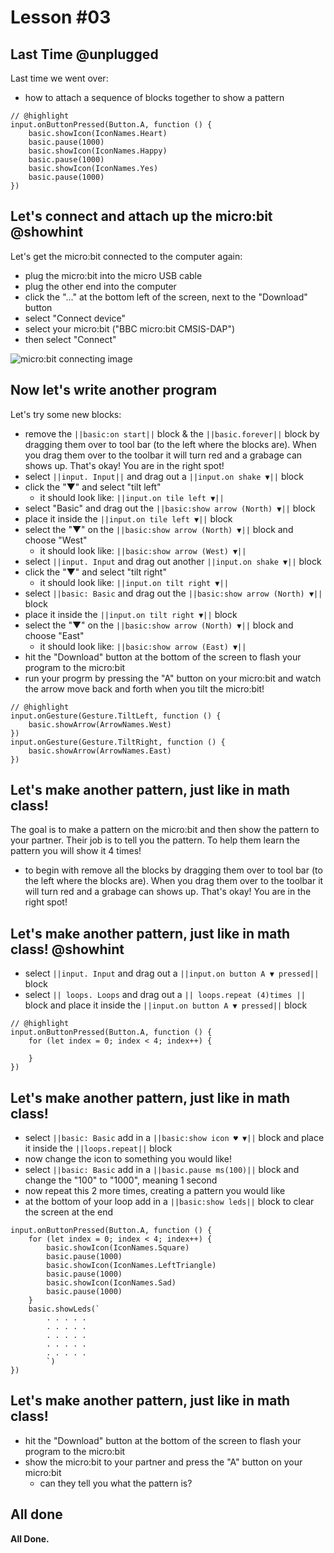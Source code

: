 # Lesson #03

## Last Time @unplugged

Last time we went over:
- how to attach a sequence of blocks together to show a pattern

```blocks
// @highlight
input.onButtonPressed(Button.A, function () {
    basic.showIcon(IconNames.Heart)
    basic.pause(1000)
    basic.showIcon(IconNames.Happy)
    basic.pause(1000)
    basic.showIcon(IconNames.Yes)
    basic.pause(1000)
})
```

## Let's connect and attach up the micro:bit @showhint

Let's get the micro:bit connected to the computer again:
- plug the micro:bit into the micro USB cable
- plug the other end into the computer
- click the "..." at the bottom left of the screen, next to the "Download" button
- select "Connect device"
- select your micro:bit ("BBC micro:bit CMSIS-DAP")
- then select "Connect"

![micro:bit connecting image](https://raw.githubusercontent.com/Mr-Coxall/Microbit-Christmas-Decoration/master/docs/static/pair.png)

## Now let's write another program

Let's try some new blocks:
- remove the ``||basic:on start||`` block & the ``||basic.forever||`` block by dragging them over to tool bar (to the left where the blocks are). When you drag them over to the toolbar it will turn red and a grabage can shows up. That's okay! You are in the right spot!
- select ``||input. Input||`` and drag out a ``||input.on shake ▼||`` block
- click the "▼" and select "tilt left"
  - it should look like: ``||input.on tile left ▼||``
- select "Basic" and drag out the ``||basic:show arrow (North) ▼||`` block
- place it inside the ``||input.on tile left ▼||`` block
- select the "▼" on the ``||basic:show arrow (North) ▼||`` block and choose "West"
  - it should look like: ``||basic:show arrow (West) ▼||``
- select ``||input. Input`` and drag out another ``||input.on shake ▼||`` block
- click the "▼" and select "tilt right"
  - it should look like: ``||input.on tilt right ▼||``
- select ``||basic: Basic`` and drag out the ``||basic:show arrow (North) ▼||`` block
- place it inside the ``||input.on tilt right ▼||`` block
- select the "▼" on the ``||basic:show arrow (North) ▼||`` block and choose "East"
  - it should look like: ``||basic:show arrow (East) ▼||``
- hit the "Download" button at the bottom of the screen to flash your program to the micro:bit
- run your progrm by pressing the "A" button on your micro:bit and watch the arrow move back and forth when you tilt the micro:bit!

```blocks
// @highlight
input.onGesture(Gesture.TiltLeft, function () {
    basic.showArrow(ArrowNames.West)
})
input.onGesture(Gesture.TiltRight, function () {
    basic.showArrow(ArrowNames.East)
})
```

## Let's make another pattern, just like in math class!

The goal is to make a pattern on the micro:bit and then show the pattern to your partner. Their job is to tell you the pattern. To help them learn the pattern you will show it 4 times!

- to begin with remove all the blocks by dragging them over to tool bar (to the left where the blocks are). When you drag them over to the toolbar it will turn red and a grabage can shows up. That's okay! You are in the right spot!

## Let's make another pattern, just like in math class! @showhint

- select ``||input. Input`` and drag out a ``||input.on button A ▼ pressed||`` block
- select ``|| loops. Loops`` and drag out a ``|| loops.repeat (4)times ||`` block and place it inside the ``||input.on button A ▼ pressed||`` block 

```blocks
// @highlight
input.onButtonPressed(Button.A, function () {
    for (let index = 0; index < 4; index++) {
    
    }
})
```
## Let's make another pattern, just like in math class!

- select ``||basic: Basic`` add in a ``||basic:show icon ♥ ▼||`` block and place it inside the ``||loops.repeat||`` block
- now change the icon to something you would like!
- select ``||basic: Basic`` add in a ``||basic.pause ms(100)||`` block and change the "100" to "1000", meaning 1 second
- now repeat this 2 more times, creating a pattern you would like
- at the bottom of your loop add in a ``||basic:show leds||`` block to clear the screen at the end

```blocks
input.onButtonPressed(Button.A, function () {
    for (let index = 0; index < 4; index++) {
        basic.showIcon(IconNames.Square)
        basic.pause(1000)
        basic.showIcon(IconNames.LeftTriangle)
        basic.pause(1000)
        basic.showIcon(IconNames.Sad)
        basic.pause(1000)
    }
    basic.showLeds(`
        . . . . .
        . . . . .
        . . . . .
        . . . . .
        . . . . .
        `)
})
```

## Let's make another pattern, just like in math class!

- hit the "Download" button at the bottom of the screen to flash your program to the micro:bit
- show the micro:bit to your partner and press the "A" button on your micro:bit
  - can they tell you what the pattern is?

## All done

**All Done.**

